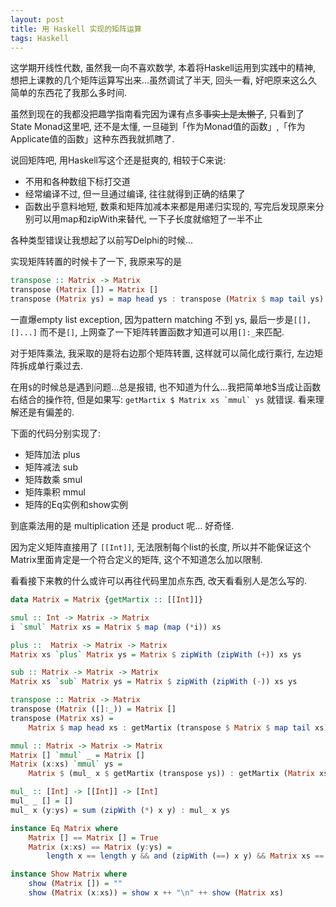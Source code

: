 ```yaml
---
layout: post
title: 用 Haskell 实现的矩阵运算
tags: Haskell
---
```

这学期开线性代数, 虽然我一向不喜欢数学, 本着将Haskell运用到实践中的精神,
想把上课教的几个矩阵运算写出来...虽然调试了半天, 回头一看,
好吧原来这么久简单的东西花了我那么多时间.

虽然到现在的我都没把趣学指南看完因为课有点多~~事实上是太懒了~~, 只看到了State Monad这里吧,
还不是太懂, 一旦碰到「作为Monad值的函数」,「作为Applicate值的函数」这种东西我就抓瞎了.

说回矩阵吧, 用Haskell写这个还是挺爽的, 相较于C来说:

* 不用和各种数组下标打交道
* 经常编译不过, 但一旦通过编译, 往往就得到正确的结果了
* 函数出乎意料地短, 数乘和矩阵加减本来都是用递归实现的, 写完后发现原来分别可以用map和zipWith来替代,
  一下子长度就缩短了一半不止

各种类型错误让我想起了以前写Delphi的时候...

实现矩阵转置的时候卡了一下, 我原来写的是

```haskell
transpose :: Matrix -> Matrix
transpose (Matrix []) = Matrix []
transpose (Matrix ys) = map head ys : transpose (Matrix $ map tail ys)
```

一直爆empty list exception, 因为pattern matching 不到 ys, 最后一步是`[[],[]...]`
而不是`[]`, 上网查了一下矩阵转置函数才知道可以用`[]:_`来匹配.

对于矩阵乘法, 我采取的是将右边那个矩阵转置, 这样就可以简化成行乘行, 左边矩阵拆成单行乘过去.

在用`$`的时候总是遇到问题...总是报错, 也不知道为什么...我把简单地$当成让函数右结合的操作符,
但是如果写: ``getMartix $ Matrix xs `mmul` ys`` 就错误.
看来理解还是有偏差的.

下面的代码分别实现了:

* 矩阵加法 plus
* 矩阵减法 sub
* 矩阵数乘 smul
* 矩阵乘积 mmul
* 矩阵的Eq实例和show实例

到底乘法用的是 multiplication 还是 product 呢... 好奇怪.

因为定义矩阵直接用了 `[[Int]]`, 无法限制每个list的长度,
所以并不能保证这个Matrix里面肯定是一个符合定义的矩阵, 这个不知道怎么加以限制.

看看接下来教的什么或许可以再往代码里加点东西, 改天看看别人是怎么写的.

```haskell
data Matrix = Matrix {getMartix :: [[Int]]}

smul :: Int -> Matrix -> Matrix
i `smul` Matrix xs = Matrix $ map (map (*i)) xs

plus ::  Matrix -> Matrix -> Matrix
Matrix xs `plus` Matrix ys = Matrix $ zipWith (zipWith (+)) xs ys

sub :: Matrix -> Matrix -> Matrix
Matrix xs `sub` Matrix ys = Matrix $ zipWith (zipWith (-)) xs ys

transpose :: Matrix -> Matrix
transpose (Matrix ([]:_)) = Matrix []
transpose (Matrix xs) =
    Matrix $ map head xs : getMartix (transpose $ Matrix $ map tail xs)

mmul :: Matrix -> Matrix -> Matrix
Matrix [] `mmul` _ = Matrix []
Matrix (x:xs) `mmul` ys =
    Matrix $ (mul_ x $ getMartix (transpose ys)) : getMartix (Matrix xs `mmul` ys)

mul_ :: [Int] -> [[Int]] -> [Int]
mul_ _ [] = []
mul_ x (y:ys) = sum (zipWith (*) x y) : mul_ x ys

instance Eq Matrix where
    Matrix [] == Matrix [] = True
    Matrix (x:xs) == Matrix (y:ys) =
        length x == length y && and (zipWith (==) x y) && Matrix xs == Matrix ys

instance Show Matrix where
    show (Matrix []) = ""
    show (Matrix (x:xs)) = show x ++ "\n" ++ show (Matrix xs)
```

